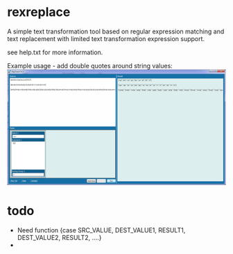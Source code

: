 rexreplace
==========

A simple text transformation tool based on regular expression matching and text replacement with limited text transformation expression support.

see help.txt for more information.

Example usage - add double quotes around string values:
<img src="rt_usage1.png">

todo
==========
 -  Need function {case SRC_VALUE, DEST_VALUE1, RESULT1, DEST_VALUE2, RESULT2, ....}
 -  
